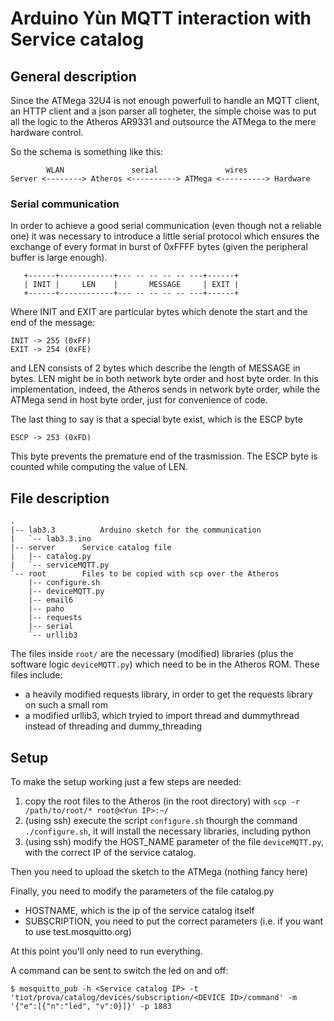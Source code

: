 # Arduino Yùn MQTT interaction with Service catalog

## General description
Since the ATMega 32U4 is not enough powerfull to handle an MQTT client, an HTTP client and a json parser all togheter, the simple choise was to put all the logic to the Atheros AR9331 and outsource the ATMega to the mere hardware control.

So the schema is something like this:

            WLAN               serial               wires
 	Server <--------> Atheros <----------> ATMega <----------> Hardware

### Serial communication
In order to achieve a good serial communication (even though not a reliable one) it was necessary to introduce a little serial protocol which ensures the exchange of every format in burst of 0xFFFF bytes (given the peripheral buffer is large enough). 
```
   +------+------------+--- -- -- -- -- ---+------+
   | INIT |     LEN    |       MESSAGE     | EXIT |
   +------+------------+--- -- -- -- -- ---+------+
```
Where INIT and EXIT are particular bytes which denote the start and the end of the message:
```
INIT -> 255 (0xFF)
EXIT -> 254 (0xFE)
```
and LEN consists of 2 bytes which describe the length of MESSAGE in bytes. LEN might be in both network byte order and host byte order. In this implementation, indeed, the Atheros sends in network byte order, while the ATMega send in host byte order, just for convenience of code.

The last thing to say is that a special byte exist, which is the ESCP byte
```
ESCP -> 253 (0xFD)
```
This byte prevents the premature end of the trasmission. The ESCP byte is counted while computing the value of LEN.

## File description
```
.
|-- lab3.3  		Arduino sketch for the communication
|   `-- lab3.3.ino
|-- server		Service catalog file
|   |-- catalog.py
|   `-- serviceMQTT.py
`-- root		Files to be copied with scp over the Atheros
    |-- configure.sh
    |-- deviceMQTT.py
    |-- email6
    |-- paho
    |-- requests
    |-- serial
    `-- urllib3
```

The files inside `root/` are the necessary (modified) libraries (plus the software logic `deviceMQTT.py`) which need to be in the Atheros ROM. 
These files include:
 - a heavily modified requests library, in order to get the requests library on such a small rom
 - a modified urllib3, which tryied to import thread and dummythread instead of threading and dummy_threading

## Setup
To make the setup working just a few steps are needed:
 1. copy the root files to the Atheros (in the root directory) with `scp -r /path/to/root/* root@<Yun IP>:~/`
 2. (using ssh) execute the script `configure.sh` thourgh the command `./configure.sh`, it will install the necessary libraries, including python
 3. (using ssh) modify the HOST_NAME parameter of the file `deviceMQTT.py`, with the correct IP of the service catalog.

Then you need to upload the sketch to the ATMega (nothing fancy here)

Finally, you need to modify the parameters of the file catalog.py
 - HOSTNAME, which is the ip of the service catalog itself
 - SUBSCRIPTION, you need to put the correct parameters (i.e. if you want to use test.mosquitto.org)

At this point you'll only need to run everything.

A command can be sent to switch the led on and off:
```
$ mosquitto_pub -h <Service catalog IP> -t 'tiot/prova/catalog/devices/subscription/<DEVICE ID>/command' -m  '{"e":[{"n":"led", "v":0}]}' -p 1883
```


